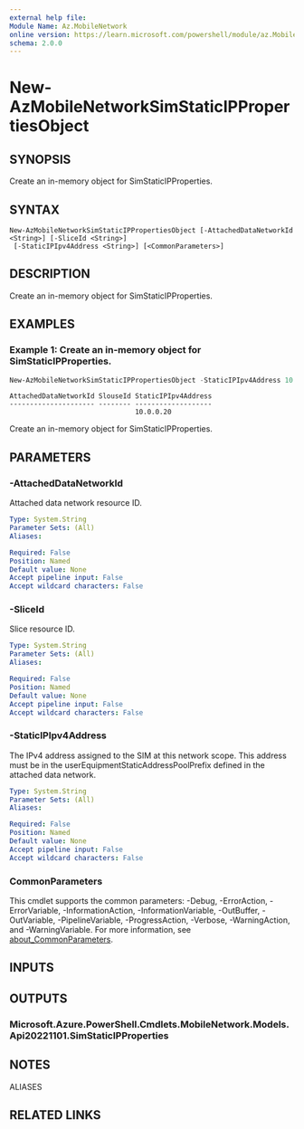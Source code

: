 ```yaml
---
external help file:
Module Name: Az.MobileNetwork
online version: https://learn.microsoft.com/powershell/module/az.MobileNetwork/new-AzMobileNetworkSimStaticIPPropertiesObject
schema: 2.0.0
---
```


# New-AzMobileNetworkSimStaticIPPropertiesObject

## SYNOPSIS
Create an in-memory object for SimStaticIPProperties.

## SYNTAX

```
New-AzMobileNetworkSimStaticIPPropertiesObject [-AttachedDataNetworkId <String>] [-SliceId <String>]
 [-StaticIPIpv4Address <String>] [<CommonParameters>]
```

## DESCRIPTION
Create an in-memory object for SimStaticIPProperties.

## EXAMPLES

### Example 1: Create an in-memory object for SimStaticIPProperties.
```powershell
New-AzMobileNetworkSimStaticIPPropertiesObject -StaticIPIpv4Address 10.0.0.20
```

```output
AttachedDataNetworkId SlouseId StaticIPIpv4Address
--------------------- -------- -------------------
                               10.0.0.20
```

Create an in-memory object for SimStaticIPProperties.

## PARAMETERS

### -AttachedDataNetworkId
Attached data network resource ID.

```yaml
Type: System.String
Parameter Sets: (All)
Aliases:

Required: False
Position: Named
Default value: None
Accept pipeline input: False
Accept wildcard characters: False
```

### -SliceId
Slice resource ID.

```yaml
Type: System.String
Parameter Sets: (All)
Aliases:

Required: False
Position: Named
Default value: None
Accept pipeline input: False
Accept wildcard characters: False
```

### -StaticIPIpv4Address
The IPv4 address assigned to the SIM at this network scope.
This address must be in the userEquipmentStaticAddressPoolPrefix defined in the attached data network.

```yaml
Type: System.String
Parameter Sets: (All)
Aliases:

Required: False
Position: Named
Default value: None
Accept pipeline input: False
Accept wildcard characters: False
```

### CommonParameters
This cmdlet supports the common parameters: -Debug, -ErrorAction, -ErrorVariable, -InformationAction, -InformationVariable, -OutBuffer, -OutVariable, -PipelineVariable, -ProgressAction, -Verbose, -WarningAction, and -WarningVariable. For more information, see [about_CommonParameters](http://go.microsoft.com/fwlink/?LinkID=113216).

## INPUTS

## OUTPUTS

### Microsoft.Azure.PowerShell.Cmdlets.MobileNetwork.Models.Api20221101.SimStaticIPProperties

## NOTES

ALIASES

## RELATED LINKS
